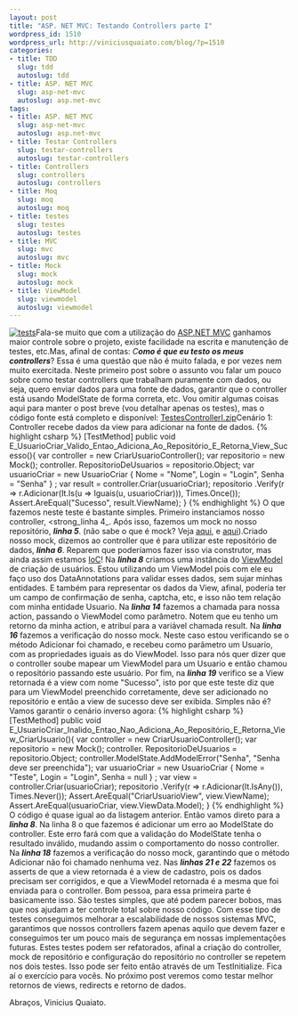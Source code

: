 ```yaml
--- 
layout: post
title: "ASP. NET MVC: Testando Controllers parte I"
wordpress_id: 1510
wordpress_url: http://viniciusquaiato.com/blog/?p=1510
categories: 
- title: TDD
  slug: tdd
  autoslug: tdd
- title: ASP. NET MVC
  slug: asp-net-mvc
  autoslug: asp.net-mvc
tags: 
- title: ASP. NET MVC
  slug: asp-net-mvc
  autoslug: asp.net-mvc
- title: Testar Controllers
  slug: testar-controllers
  autoslug: testar-controllers
- title: Controllers
  slug: controllers
  autoslug: controllers
- title: Moq
  slug: moq
  autoslug: moq
- title: testes
  slug: testes
  autoslug: testes
- title: MVC
  slug: mvc
  autoslug: mvc
- title: Mock
  slug: mock
  autoslug: mock
- title: ViewModel
  slug: viewmodel
  autoslug: viewmodel
---
```

[![](http://viniciusquaiato.com/images_posts/tests-150x150.jpg "tests")](http://viniciusquaiato.com/images_posts/tests.jpg)Fala-se muito que com a utilização do [ASP.NET MVC](http://www.asp.net/mvc) ganhamos maior controle sobre o projeto, existe facilidade na escrita e manutenção de testes, etc.Mas, afinal de contas: _C**omo é que eu testo os meus controllers**_? Essa é uma questão que não é muito falada, e por vezes nem muito exercitada. Neste primeiro post sobre o assunto vou falar um pouco sobre como testar controllers que trabalham puramente com dados, ou seja, quero enviar dados para uma fonte de dados, garantir que o controller está usando ModelState de forma correta, etc. Vou omitir algumas coisas aqui para manter o post breve (vou detalhar apenas os testes), mas o código fonte está completo e disponível: [TestesControllerI.zip](http://viniciusquaiato.com/files/codesamples/TDD/TestesControllerI.zip)Cenário 1: Controller recebe dados da view para adicionar na fonte de dados.
{% highlight csharp %}
[TestMethod]
public void E_UsuarioCriar_Valido_Entao_Adiciona_Ao_Repositório_E_Retorna_View_Sucesso(){
var controller = new CriarUsuarioController();
var repositorio = new Mock<irepositoriousuarios>();
    controller. RepositorioDeUsuarios = repositorio.Object;
var usuarioCriar = new UsuarioCriar                            {                                Nome = "Nome",                                Login = "Login",                                Senha = "Senha"                            }
;
var result = controller.Criar(usuarioCriar);
    repositorio        .Verify(r => r.Adicionar(It.Is<usuario>(u => Iguais(u, usuarioCriar))), Times.Once());
    Assert.AreEqual("Sucesso", result.ViewName);
    }
</usuario></irepositoriousuarios>
{% endhighlight %}
O que fazemos neste teste é bastante simples. Primeiro instanciamos nosso controller, <strong_linha 4_. Após isso, fazemos um mock no nosso repositório, **_linha 5_**. (não sabe o que é mock? Veja [aqui](http://viniciusquaiato.com/blog/tdd-mock-objects-usando-moq/), e [aqui](http://viniciusquaiato.com/blog/tdd-mock-objects-com-rhino-mocks/)).Criado nosso mock, dizemos ao controller que é para utilizar este repositório de dados, **_linha 6_**. Reparem que poderíamos fazer isso via construtor, mas ainda assim estamos [IoC](http://viniciusquaiato.com/blog/tag/ioc/)! Na **_linha 8_** criamos uma instância do [ViewModel](http://geekswithblogs.net/michelotti/archive/2009/10/25/asp.net-mvc-view-model-patterns.aspx) de criação de usuários. Estou utilizando um ViewModel pois com ele eu faço uso dos DataAnnotations para validar esses dados, sem sujar minhas entidades. E também para representar os dados da View, afinal, poderia ter um campo de confirmação de senha, captcha, etc, e isso não tem relação com minha entidade Usuario. Na **_linha 14_** fazemos a chamada para nossa action, passando o ViewModel como parâmetro. Notem que eu tenho um retorno da minha action, e atribuí para a variável chamada result. Na **_linha 16_** fazemos a verificação do nosso mock. Neste caso estou verificando se o método Adicionar foi chamado, e recebeu como parâmetro um Usuario, com as propriedades iguais as do ViewModel. Isso para nós quer dizer que o controller soube mapear um ViewModel para um Usuario e então chamou o repositório passando este usuário. Por fim, na **_linha 19_** verifico se a View retornada é a view com nome "Sucesso", isto por que este teste diz que para um ViewModel preenchido corretamente, deve ser adicionado no repositório e então a view de sucesso deve ser exibida. Simples não é? Vamos garantir o cenário inverso agora:
{% highlight csharp %}
[TestMethod]
public void E_UsuarioCriar_Inalido_Entao_Nao_Adiciona_Ao_Repositório_E_Retorna_View_CriarUsuario(){
var controller = new CriarUsuarioController();
var repositorio = new Mock<irepositoriousuarios>();
    controller. RepositorioDeUsuarios = repositorio.Object;
    controller.ModelState.AddModelError("Senha", "Senha deve ser preenchida");
var usuarioCriar = new UsuarioCriar                            {                                Nome = "Teste",                                Login = "Login",                                Senha = null                            }
;
var view = controller.Criar(usuarioCriar);
    repositorio        .Verify(r => r.Adicionar(It.IsAny<usuario>()), Times.Never());
    Assert.AreEqual("CriarUsuarioView", view.ViewName);
    Assert.AreEqual(usuarioCriar, view.ViewData.Model);
    }
</usuario></irepositoriousuarios>
{% endhighlight %}
O código é quase igual ao da listagem anterior. Então vamos direto para a **_linha 8_**. Na linha 8 o que fazemos é adicionar um erro ao ModelState do controller. Este erro fará com que a validação do ModelState tenha o resultado inválido, mudando assim o comportamento do nosso controller. Na **_linha 18_** fazemos a verificação do nosso mock, garantindo que o método Adicionar não foi chamado nenhuma vez. Nas **_linhas 21 e 22_** fazemos os asserts de que a view retornada é a view de cadastro, pois os dados precisam ser corrigidos, e que a ViewModel retornada é a mesma que foi enviada para o controller. Bom pessoa, para essa primeira parte é basicamente isso. São testes simples, que até podem parecer bobos, mas que nos ajudam a ter controle total sobre nosso código. Com esse tipo de testes conseguimos melhorar a escalabilidade de nossos sistemas MVC, garantimos que nossos controllers fazem apenas aquilo que devem fazer e conseguimos ter um pouco mais de segurança em nossas implementações futuras. Estes testes podem ser refatorados, afinal a criação do controller, mock de repositório e configuração do repositório no controller se repetem nos dois testes. Isso pode ser feito então através de um TestInitialize. Fica aí o exercício para vocês. No próximo post veremos como testar melhor retornos de views, redirects e retorno de dados.

Abraços,
Vinicius Quaiato.
